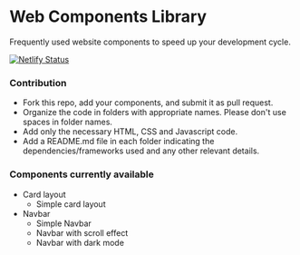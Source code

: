# Web Components Library   

    
Frequently used website components to speed up your development cycle. 
     
[![Netlify Status](https://api.netlify.com/api/v1/badges/66adbf0b-e63e-46ff-9906-405f7f07692a/deploy-status)](https://app.netlify.com/sites/webclib/deploys)     
 
   
### Contribution   
- Fork this repo, add your components, and submit it as pull request. 
- Organize the code in folders with appropriate names. Please don't use spaces in folder names.
- Add only the necessary HTML, CSS and Javascript code.
- Add a README.md file in each folder indicating the dependencies/frameworks used and any other relevant details.   
   
### Components currently available   

- Card layout
    - Simple card layout
- Navbar
    - Simple Navbar
    - Navbar with scroll effect
    - Navbar with dark mode


